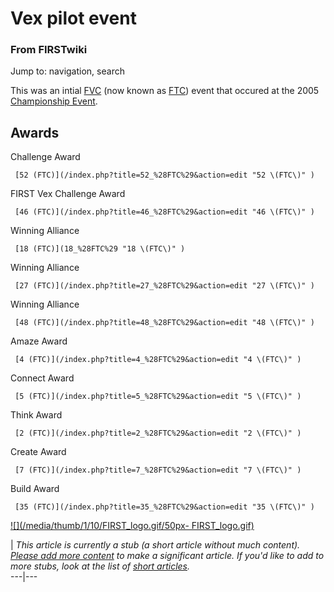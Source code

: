 # Vex pilot event

### From FIRSTwiki

Jump to: navigation, search

This was an intial [FVC](Vex "Vex" ) (now known as
[FTC](FTC "FTC" )) event that occured at the 2005 [Championship
Event](Championship_Event "Championship Event" ).


##  Awards

Challenge Award

     [52 (FTC)](/index.php?title=52_%28FTC%29&action=edit "52 \(FTC\)" )
FIRST Vex Challenge Award

     [46 (FTC)](/index.php?title=46_%28FTC%29&action=edit "46 \(FTC\)" )
Winning Alliance

     [18 (FTC)](18_%28FTC%29 "18 \(FTC\)" )
Winning Alliance

     [27 (FTC)](/index.php?title=27_%28FTC%29&action=edit "27 \(FTC\)" )
Winning Alliance

     [48 (FTC)](/index.php?title=48_%28FTC%29&action=edit "48 \(FTC\)" )
Amaze Award

     [4 (FTC)](/index.php?title=4_%28FTC%29&action=edit "4 \(FTC\)" )
Connect Award

     [5 (FTC)](/index.php?title=5_%28FTC%29&action=edit "5 \(FTC\)" )
Think Award

     [2 (FTC)](/index.php?title=2_%28FTC%29&action=edit "2 \(FTC\)" )
Create Award

     [7 (FTC)](/index.php?title=7_%28FTC%29&action=edit "7 \(FTC\)" )
Build Award

     [35 (FTC)](/index.php?title=35_%28FTC%29&action=edit "35 \(FTC\)" )

[![](/media/thumb/1/10/FIRST_logo.gif/50px-
FIRST_logo.gif)](Image:FIRST_logo.gif "" )

|  _This article is currently a stub (a short article without much content).
[Please add more
content](http://www.firstwiki.net/index.php?title=Vex_pilot_event&action=edit
"http://www.firstwiki.net/index.php?title=Vex_pilot_event&action=edit" ) to
make a significant article. If you'd like to add to more stubs, look at the
list of [short articles](Special:Shortpages "Special:Shortpages"
)._  
---|---  
  
